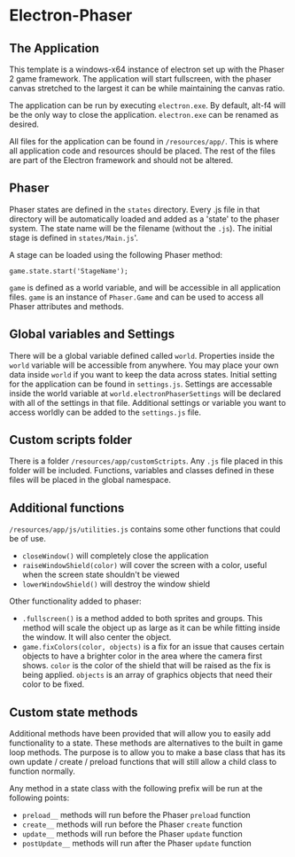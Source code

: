 # Electron-Phaser

## The Application

This template is a windows-x64 instance of electron set up with the Phaser 2 game framework. The application will start fullscreen, with the phaser canvas stretched to the largest it can be while maintaining the canvas ratio.

The application can be run by executing `electron.exe`. By default, alt-f4 will be the only way to close the application. `electron.exe` can be renamed as desired.

All files for the application can be found in `/resources/app/`. This is where all application code and resources should be placed. The rest of the files are part of the Electron framework and should not be altered.

## Phaser

Phaser states are defined in the `states` directory. Every .js file in that directory will be automatically loaded and added as a 'state' to the phaser system. The state name will be the filename (without the `.js`). The initial stage is defined in `states/Main.js`'.

A stage can be loaded using the following Phaser method: 

    game.state.start('StageName');

`game` is defined as a world variable, and will be accessible in all application files. `game` is an instance of `Phaser.Game` and can be used to access all Phaser attributes and methods. 

## Global variables and Settings

There will be a global variable defined called `world`. Properties inside the `world` variable will be accessible from anywhere. You may place your own data inside `world` if you want to keep the data across states. Initial setting for the application can be found in `settings.js`. Settings are accessable inside the world variable at `world.electronPhaserSettings` will be declared with all of the settings in that file. Additional settings or variable you want to access worldly can be added to the `settings.js` file.

## Custom scripts folder

There is a folder `/resources/app/customSctripts`. Any `.js` file placed in this folder will be included. Functions, variables and classes defined in these files will be placed in the global namespace.

## Additional functions

`/resources/app/js/utilities.js` contains some other functions that could be of use. 

* `closeWindow()` will completely close the application
* `raiseWindowShield(color)` will cover the screen with a color, useful when the screen state shouldn't be viewed
* `lowerWindowShield()` will destroy the window shield

Other functionality added to phaser:

* `.fullscreen()` is a method added to both sprites and groups. This method will scale the object up as large as it can be while fitting inside the window. It will also center the object.
* `game.fixColors(color, objects)` is a fix for an issue that causes certain objects to have a brighter color in the area where the camera first shows. `color` is the color of the shield that will be raised as the fix is being applied. `objects` is an array of graphics objects that need their color to be fixed. 

## Custom state methods

Additional methods have been provided that will allow you to easily add functionality to a state. These methods are alternatives to the built in game loop methods. The purpose is to allow you to make a base class that has its own update / create / preload functions that will still allow a child class to function normally.

Any method in a state class with the following prefix will be run at the following points:

* `preload__` methods will run before the Phaser `preload` function
* `create__` methods will run before the Phaser `create` function
* `update__` methods will run before the Phaser `update` function
* `postUpdate__` methods will run after the Phaser `update` function